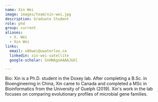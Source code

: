 ```yaml
---
name: Xin Wei
image: images/team/xin-wei.jpg
description: Graduate Student
role: phd
group: current
aliases:
  - X. Wei
  - Xin Wei
links:
  email: x86wei@uwaterloo.ca
  linkedin: xin-wei-satellite
  google-scholar: GnHNAgoAAAAJ&hl

---
```


Bio: Xin is a Ph.D. student in the Doxey lab. After completing a B.Sc. in Bioengineering in China, Xin came to Canada and completed a MSc in Bioinformatics from the University of Guelph (2019). Xin's work in the lab focuses on comparing evolutionary profiles of microbial gene families.
